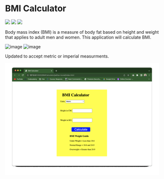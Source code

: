 # BMI Calculator

![](https://img.shields.io/badge/HTML5-E34F26?style=for-the-badge&logo=html5&logoColor=white)
![](https://img.shields.io/badge/CSS3-1572B6?style=for-the-badge&logo=css3&logoColor=white)
![](https://img.shields.io/badge/JavaScript-323330?style=for-the-badge&logo=javascript&logoColor=F7DF1E)

Body mass index (BMI) is a measure of body fat based on height and weight that applies to adult men and women. This application will calculate BMI.

![image](https://user-images.githubusercontent.com/54142448/136647165-51b1a052-f7a1-46db-93ac-494a006afedd.png)
![image](https://user-images.githubusercontent.com/54142448/136647179-b912802f-4bc9-4634-a0a6-b24f97f95cdd.png)


Updated to accept metric or imperial measurments.

![](BMICalculator-standardized.gif)

